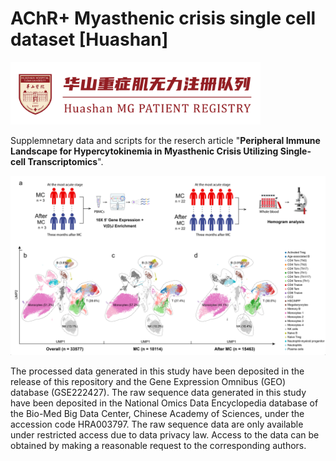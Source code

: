 # AChR+ Myasthenic crisis single cell dataset [Huashan]

<img src="https://github.com/Hirriririir/Myasthenic-Crisis-Single-Cell/blob/main/tag.png" width="400px">

Supplemnetary data and scripts for the reserch article "**Peripheral Immune Landscape for Hypercytokinemia in Myasthenic Crisis Utilizing Single-cell Transcriptomics**".

<img src="https://github.com/Hirriririir/Myasthenic-Crisis-Single-Cell/blob/main/flowchart.png" width="800px">


The processed data generated in this study have been deposited in the release of this repository and the Gene Expression Omnibus (GEO) database (GSE222427). The raw sequence data generated in this study have been deposited in the National Omics Data Encyclopedia database of the Bio-Med Big Data Center, Chinese Academy of Sciences, under the accession code HRA003797. The raw sequence data are only available under restricted access due to data privacy law. Access to the data can be obtained by making a reasonable request to the corresponding authors.


